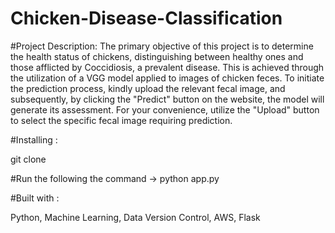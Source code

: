 # Chicken-Disease-Classification

#Project Description:
The primary objective of this project is to determine the health status of chickens, distinguishing between healthy ones and those afflicted by Coccidiosis, a prevalent disease. This is achieved through the utilization of a VGG model applied to images of chicken feces. To initiate the prediction process, kindly upload the relevant fecal image, and subsequently, by clicking the "Predict" button on the website, the model will generate its assessment. For your convenience, utilize the "Upload" button to select the specific fecal image requiring prediction.

#Installing :

git clone <repository Url>

#Run the following the command -> python app.py

#Built with :

Python, Machine Learning, Data Version Control, AWS, Flask
